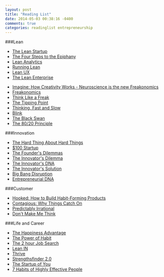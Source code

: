 ```yaml
---
layout: post
title: "Reading List"
date: 2014-05-03 00:38:16 -0400
comments: true
categories: readinglist entrepreneurship 
---
```



###Lean
* [The Lean Startup](http://theleanstartup.com/book)
* [The Four Steps to the Epiphany](http://www.amazon.com/Four-Steps-Epiphany-Steve-Blank/dp/0989200507?&tag=rnwap-20)
* [Lean Analytics](http://www.amazon.com/Lean-Analytics-Better-Startup-Faster-ebook/dp/B00AG66LTM/ref=pd_sim_kstore_3?ie=UTF8&refRID=1HN6SX1PVNEDCDWQGGEC)
* [Running Lean](http://www.amazon.com/Running-Lean-Iterate-Works-Series-ebook/dp/B006UKFFE0/ref=pd_sim_kstore_5?ie=UTF8&refRID=1HN6SX1PVNEDCDWQGGEC)
* [Lean UX](http://www.amazon.com/Lean-UX-Applying-Principles-Experience-ebook/dp/B0074KA0A4/ref=pd_sim_kstore_12?ie=UTF8&refRID=1HN6SX1PVNEDCDWQGGEC)
* [The Lean Enterprise](http://www.amazon.com/Lean-Enterprise-Corporations-Innovate-Startups-ebook/dp/B00J0VZS16/ref=sr_1_1?s=digital-text&ie=UTF8&qid=1399094147&sr=1-1&keywords=lean+enterprise)

<!--more--> 

* [Imagine: How Creativity Works - Neuroscience is the new Freakonomics](http://www.amazon.com/Imagine-Creativity-Works-Jonah-Lehrer-ebook/dp/B005MZN1HC/ref=sr_1_1?s=books&ie=UTF8&qid=1399092318&sr=1-1&keywords=imagine)
* [Freakonomics](http://www.amazon.com/Freakonomics-Rev-Ed-Riddles-Modern-ebook/dp/B000MAH66Y/ref=sr_1_1?s=digital-text&ie=UTF8&qid=1399094251&sr=1-1&keywords=freakonomics)
* [Think Like a Freak](http://www.amazon.com/Think-Like-Freak-Authors-Freakonomics-ebook/dp/B00BATINVS/ref=sr_1_2?s=digital-text&ie=UTF8&qid=1399094251&sr=1-2&keywords=freakonomics)
* [The Tipping Point](http://www.amazon.com/Tipping-Point-Little-Things-Difference-ebook/dp/B000OT8GD0/ref=sr_1_7?s=digital-text&ie=UTF8&qid=1399094251&sr=1-7&keywords=freakonomics)
* [Thinking, Fast and Slow](http://www.amazon.com/Thinking-Fast-Slow-Daniel-Kahneman-ebook/dp/B00555X8OA/ref=pd_sim_kstore_1?ie=UTF8&refRID=0KK6VH9WTK15ERARG7V1)
* [Blink](http://www.amazon.com/Blink-Power-Thinking-Without-ebook/dp/B000PAAH3K/ref=sr_1_1?s=digital-text&ie=UTF8&qid=1399095376&sr=1-1&keywords=blink)
* [The Black Swan](http://www.amazon.com/The-Black-Swan-Improbable-Fragility-ebook/dp/B00139XTG4/ref=r_sim_8)
* [The 80/20 Principle](http://www.amazon.com/Principle-Other-Powerful-Laws-Nature-ebook/dp/B00D7IWMEY/ref=sr_1_1?s=digital-text&ie=UTF8&qid=1399095582&sr=1-1&keywords=80+20+principle)

###Innovation
* [The Hard Thing About Hard Things](http://www.amazon.com/The-Hard-Thing-About-Things-ebook/dp/B00DQ845EA/ref=pd_sim_kstore_3?ie=UTF8&refRID=04H9XAVJEJHTTFJP90Z2)
* [$100 Startup](http://www.amazon.com/The-100-Startup-Reinvent-ebook/dp/B0067TGSOK/ref=sr_1_3?ie=UTF8&qid=1340634221&sr=8-3&keywords=%24100+startup)
* [The Founder's Dilemmas](http://www.amazon.com/The-Founders-Dilemmas-Anticipating-Entrepreneurship-ebook/dp/B007AIXKUM/ref=pd_sim_kstore_8?ie=UTF8&refRID=1HN6SX1PVNEDCDWQGGEC)
* [ The Innovator's Dilemma](http://claytonchristensen.com/books/the-innovators-dilemma)
* [The Innovator's DNA](http://www.amazon.com/Innovators-DNA-Mastering-Skills-Disruptive-ebook/dp/B0054KBLRC/ref=sr_1_1?s=digital-text&ie=UTF8&qid=1399093978&sr=1-1&keywords=innovators+dna)
* [The Innovator's Solution](http://www.amazon.com/The-Innovators-Solution-Sustaining-Successful-ebook/dp/B00E257S7C/ref=pd_sim_kstore_1?ie=UTF8&refRID=1SX5CSHN221TDVAFFFE0)
* [Big Bang Disruption](http://www.accenture.com/microsites/bigbangdisruption/Pages/home.aspx)
* [Entrepreneurial DNA](http://books.google.com/books?isbn=0071760148)


###Customer
* [Hooked: How to Build Habit-Forming Products](http://www.amazon.com/Hooked-How-Build-Habit-Forming-Products-ebook/dp/B00HJ4A43S/ref=pd_sim_kstore_10?ie=UTF8&refRID=0KZ9WWPWCNHPMAN2KQM2)
* [Contagious: Why Things Catch On](http://www.amazon.com/Contagious-Why-Things-Catch-On-ebook/dp/B008J4GQKW/ref=pd_sim_kstore_13?ie=UTF8&refRID=1KWSFTZ4Z936DVBMQMR3)
* [Predictably Irrational](http://www.amazon.com/Predictably-Irrational-Revised-Expanded-Edition-ebook/dp/B002C949KE/ref=zg_bs_154969011_5)
* [Don't Make Me Think](http://www.amazon.com/Dont-Make-Me-Think-Usability/dp/0321344758)

###Life and Career
* [The Happiness Advantage](http://www.amazon.com/Happiness-Advantage-Principles-Psychology-Performance-ebook/dp/B003F3PMYI/ref=sr_1_1_ha?s=digital-text&ie=UTF8&qid=1399093293&sr=1-1&keywords=the+happiness+advantage)
* [The Power of Habit](http://www.amazon.com/The-Power-Habit-What-Business-ebook/dp/B0055PGUYU/ref=pd_sim_b_1?ie=UTF8&refRID=16HKEET6RM6PW0WM77JX)
* [The 2 hour Job Search](http://www.amazon.com/The-2-Hour-Job-Search-Technology/dp/1607741709/ref=sr_1_cc_1?s=aps&ie=UTF8&qid=1399094769&sr=1-1-catcorr&keywords=the+2+hour+job+interview)
* [Lean IN](http://www.amazon.com/Lean-Women-Work-Will-Lead-ebook/dp/B009LMTDL0/ref=sr_1_1?s=books&ie=UTF8&qid=1399094959&sr=1-1&keywords=lean+in)
* [Thrive](http://www.amazon.com/Thrive-Redefining-Success-Creating-Well-Being-ebook/dp/B00FIN2HMS/ref=pd_sim_b_5?ie=UTF8&refRID=0W84QKM6HG8E1ABBDZZ7)
* [Strengthsfinder 2.0](http://www.amazon.com/StrengthsFinder-2-0-Tom-Rath/dp/159562015X/ref=pd_sim_b_13?ie=UTF8&refRID=19P11CN40KJV7XNEE15V)
* [The Startup of You](http://www.thestartupofyou.com/)
* [7 Habits of Highly Effective People]()


